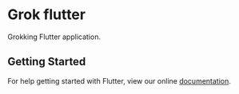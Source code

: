 # Grok flutter

Grokking Flutter application.

## Getting Started

For help getting started with Flutter, view our online
[documentation](https://flutter.io/).
